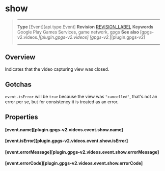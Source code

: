 # show

> --------------------- ------------------------------------------------------------------------------------------
> __Type__              [Event][api.type.Event]
> __Revision__          [REVISION_LABEL](REVISION_URL)
> __Keywords__          Google Play Games Services, game network, gpgs
> __See also__          [gpgs-v2.videos.*][plugin.gpgs-v2.videos]
>                       [gpgs-v2.*][plugin.gpgs-v2]
> --------------------- ------------------------------------------------------------------------------------------

## Overview

Indicates that the video capturing view was closed.

## Gotchas

`event.isError` will be `true` because the view was `"cancelled"`, that's not an error per se, but for consistency it is treated as an error.

## Properties

#### [event.name][plugin.gpgs-v2.videos.event.show.name]

#### [event.isError][plugin.gpgs-v2.videos.event.show.isError]

#### [event.errorMessage][plugin.gpgs-v2.videos.event.show.errorMessage]

#### [event.errorCode][plugin.gpgs-v2.videos.event.show.errorCode]
